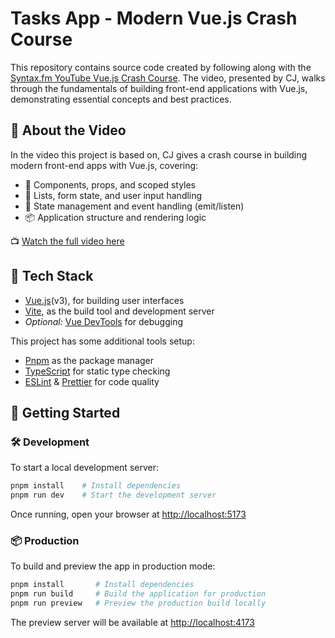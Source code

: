 # Tasks App - Modern Vue.js Crash Course

This repository contains source code created by following along with the
[Syntax.fm YouTube Vue.js Crash Course](https://www.youtube.com/watch?v=5oKpoqmUj64).
The video, presented by CJ, walks through the fundamentals of building front-end
applications with Vue.js, demonstrating essential concepts and best practices.

## 🎥 About the Video

In the video this project is based on, CJ gives a crash course in building
modern front-end apps with Vue.js, covering:

- 🧩 Components, props, and scoped styles
- 📝 Lists, form state, and user input handling
- 📣 State management and event handling (emit/listen)
- 📦 Application structure and rendering logic

📺 [Watch the full video here](https://www.youtube.com/watch?v=5oKpoqmUj64)

## 🧰 Tech Stack

- [Vue.js](https://vuejs.org/)(v3), for building user interfaces
- [Vite](https://vite.dev/), as the build tool and development server
- _Optional:_ [Vue DevTools](https://devtools.vuejs.org/) for debugging

This project has some additional tools setup:

- [Pnpm](https://pnpm.io/) as the package manager
- [TypeScript](https://www.typescriptlang.org/) for static type checking
- [ESLint](https://eslint.org/) & [Prettier](https://prettier.io) for code
  quality

## 🚀 Getting Started

### 🛠 Development

To start a local development server:

```bash
pnpm install    # Install dependencies
pnpm run dev    # Start the development server
```

Once running, open your browser at <http://localhost:5173>

### 📦 Production

To build and preview the app in production mode:

```bash
pnpm install       # Install dependencies
pnpm run build     # Build the application for production
pnpm run preview   # Preview the production build locally
```

The preview server will be available at <http://localhost:4173>

